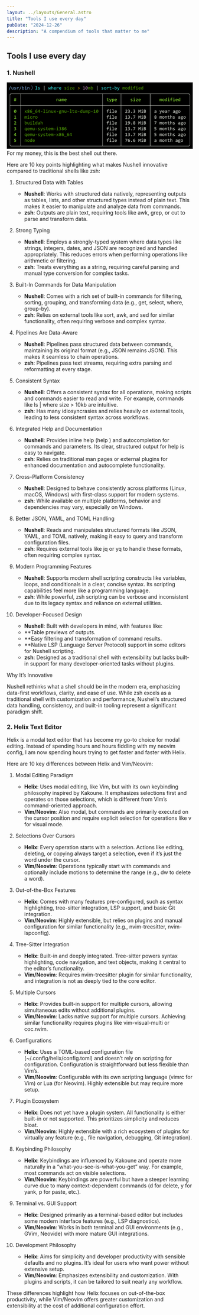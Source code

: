 ```yaml
---
layout: ../layouts/General.astro
title: "Tools I use every day"
pubDate: "2024-12-26"
description: "A compendium of tools that matter to me"
---
```


## Tools I use every day

### 1. Nushell

![nushell](../assets/nushell_ls.png)
For my money, this is the best shell out there.

Here are 10 key points highlighting what makes Nushell innovative compared to traditional shells like zsh:

1. Structured Data with Tables

   - **Nushell**: Works with structured data natively, representing outputs as tables, lists, and other structured types instead of plain text. This makes it easier to manipulate and analyze data from commands.
   - **zsh**: Outputs are plain text, requiring tools like awk, grep, or cut to parse and transform data.

2. Strong Typing

   - **Nushell**: Employs a strongly-typed system where data types like strings, integers, dates, and JSON are recognized and handled appropriately. This reduces errors when performing operations like arithmetic or filtering.
   - **zsh**: Treats everything as a string, requiring careful parsing and manual type conversion for complex tasks.

3. Built-In Commands for Data Manipulation

   - **Nushell**: Comes with a rich set of built-in commands for filtering, sorting, grouping, and transforming data (e.g., get, select, where, group-by).
   - **zsh**: Relies on external tools like sort, awk, and sed for similar functionality, often requiring verbose and complex syntax.

4. Pipelines Are Data-Aware

   - **Nushell**: Pipelines pass structured data between commands, maintaining its original format (e.g., JSON remains JSON). This makes it seamless to chain operations.
   - **zsh**: Pipelines pass text streams, requiring extra parsing and reformatting at every stage.

5. Consistent Syntax

   - **Nushell**: Offers a consistent syntax for all operations, making scripts and commands easier to read and write. For example, commands like ls | where size > 10kb are intuitive.
   - **zsh**: Has many idiosyncrasies and relies heavily on external tools, leading to less consistent syntax across workflows.

6. Integrated Help and Documentation

   - **Nushell**: Provides inline help (help <command>) and autocompletion for commands and parameters. Its clear, structured output for help is easy to navigate.
   - **zsh**: Relies on traditional man pages or external plugins for enhanced documentation and autocomplete functionality.

7. Cross-Platform Consistency

   - **Nushell**: Designed to behave consistently across platforms (Linux, macOS, Windows) with first-class support for modern systems.
   - **zsh**: While available on multiple platforms, behavior and dependencies may vary, especially on Windows.

8. Better JSON, YAML, and TOML Handling

   - **Nushell**: Reads and manipulates structured formats like JSON, YAML, and TOML natively, making it easy to query and transform configuration files.
   - **zsh**: Requires external tools like jq or yq to handle these formats, often requiring complex syntax.

9. Modern Programming Features

   - **Nushell**: Supports modern shell scripting constructs like variables, loops, and conditionals in a clear, concise syntax. Its scripting capabilities feel more like a programming language.
   - **zsh**: While powerful, zsh scripting can be verbose and inconsistent due to its legacy syntax and reliance on external utilities.

10. Developer-Focused Design

    - **Nushell**: Built with developers in mind, with features like:
    - \*\*Table previews of outputs.
    - \*\*Easy filtering and transformation of command results.
    - \*\*Native LSP (Language Server Protocol) support in some editors for Nushell scripting.
    - **zsh**: Designed as a traditional shell with extensibility but lacks built-in support for many developer-oriented tasks without plugins.

Why It’s Innovative

Nushell rethinks what a shell should be in the modern era, emphasizing data-first workflows, clarity, and ease of use. While zsh excels as a traditional shell with customization and performance, Nushell’s structured data handling, consistency, and built-in tooling represent a significant paradigm shift.

### 2. Helix Text Editor

Helix is a modal text editor that has become my go-to choice for modal
editing. Instead of spending hours and hours fiddling with my neovim config, I am now spending hours trying to get faster and faster with Helix.

Here are 10 key differences between Helix and Vim/Neovim:

1. Modal Editing Paradigm

   - **Helix**: Uses modal editing, like Vim, but with its own keybinding philosophy inspired by Kakoune. It emphasizes selections first and operates on those selections, which is different from Vim’s command-oriented approach.
   - **Vim/Neovim**: Also modal, but commands are primarily executed on the cursor position and require explicit selection for operations like v for visual mode.

2. Selections Over Cursors

   - **Helix**: Every operation starts with a selection. Actions like editing, deleting, or copying always target a selection, even if it’s just the word under the cursor.
   - **Vim/Neovim**: Operations typically start with commands and optionally include motions to determine the range (e.g., dw to delete a word).

3. Out-of-the-Box Features

   - **Helix**: Comes with many features pre-configured, such as syntax highlighting, tree-sitter integration, LSP support, and basic Git integration.
   - **Vim/Neovim**: Highly extensible, but relies on plugins and manual configuration for similar functionality (e.g., nvim-treesitter, nvim-lspconfig).

4. Tree-Sitter Integration

   - **Helix**: Built-in and deeply integrated. Tree-sitter powers syntax highlighting, code navigation, and text objects, making it central to the editor’s functionality.
   - **Vim/Neovim**: Requires nvim-treesitter plugin for similar functionality, and integration is not as deeply tied to the core editor.

5. Multiple Cursors

   - **Helix**: Provides built-in support for multiple cursors, allowing simultaneous edits without additional plugins.
   - **Vim/Neovim**: Lacks native support for multiple cursors. Achieving similar functionality requires plugins like vim-visual-multi or coc.nvim.

6. Configurations

   - **Helix**: Uses a TOML-based configuration file (~/.config/helix/config.toml) and doesn’t rely on scripting for configuration. Configuration is straightforward but less flexible than Vim’s.
   - **Vim/Neovim**: Configurable with its own scripting language (vimrc for Vim) or Lua (for Neovim). Highly extensible but may require more setup.

7. Plugin Ecosystem

   - **Helix**: Does not yet have a plugin system. All functionality is either built-in or not supported. This prioritizes simplicity and reduces bloat.
   - **Vim/Neovim**: Highly extensible with a rich ecosystem of plugins for virtually any feature (e.g., file navigation, debugging, Git integration).

8. Keybinding Philosophy

   - **Helix**: Keybindings are influenced by Kakoune and operate more naturally in a “what-you-see-is-what-you-get” way. For example, most commands act on visible selections.
   - **Vim/Neovim**: Keybindings are powerful but have a steeper learning curve due to many context-dependent commands (d for delete, y for yank, p for paste, etc.).

9. Terminal vs. GUI Support

   - **Helix**: Designed primarily as a terminal-based editor but includes some modern interface features (e.g., LSP diagnostics).
   - **Vim/Neovim**: Works in both terminal and GUI environments (e.g., GVim, Neovide) with more mature GUI integrations.

10. Development Philosophy

    - **Helix**: Aims for simplicity and developer productivity with sensible defaults and no plugins. It’s ideal for users who want power without extensive setup.
    - **Vim/Neovim**: Emphasizes extensibility and customization. With plugins and scripts, it can be tailored to suit nearly any workflow.

These differences highlight how Helix focuses on out-of-the-box productivity, while Vim/Neovim offers greater customization and extensibility at the cost of additional configuration effort.
